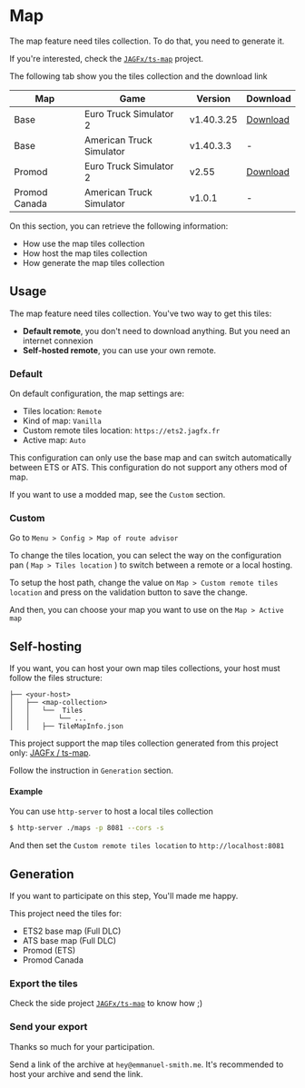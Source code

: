 # Map

The map feature need tiles collection. To do that, you need to generate it.

If you're interested, check the [`JAGFx/ts-map`](https://github.com/JAGFx/ts-map) project.

The following tab show you the tiles collection and the download link

|Map|Game|Version|Download|
|---|---|---|---|
|Base|Euro Truck Simulator 2|v1.40.3.25|[Download](https://github.com/JAGFx/ts-map/releases/download/v0.10/jagfx-map-ets2.tar.gz)|
|Base|American Truck Simulator|v1.40.3.3|-|
|Promod|Euro Truck Simulator 2|v2.55|[Download](https://github.com/JAGFx/ts-map/releases/download/v0.10/jagfx-map-promod.tar.gz)|
|Promod Canada|American Truck Simulator|v1.0.1|-|

On this section, you can retrieve the following information:

- How use the map tiles collection
- How host the map tiles collection
- How generate the map tiles collection

## Usage

The map feature need tiles collection. You've two way to get this tiles:

- **Default remote**, you don't need to download anything. But you need an internet connexion
- **Self-hosted remote**, you can use your own remote.

### Default

On default configuration, the map settings are:

- Tiles location: `Remote`
- Kind of map: `Vanilla`
- Custom remote tiles location: `https://ets2.jagfx.fr`
- Active map: `Auto`

This configuration can only use the base map and can switch automatically between ETS or ATS. This configuration do not
support any others mod of map.

If you want to use a modded map, see the `Custom` section.

### Custom

Go to `Menu > Config > Map of route advisor`

To change the tiles location, you can select the way on the configuration pan ( `Map > Tiles location` ) to switch
between a remote or a local hosting.

To setup the host path, change the value on `Map > Custom remote tiles location`
and press on the validation button to save the change.

And then, you can choose your map you want to use on the `Map > Active map`

## Self-hosting

If you want, you can host your own map tiles collections, your host must follow the files structure:

```
├── <your-host>
│   ├── <map-collection>
│   │   └──  Tiles
│   │       └── ...
│   │   ├── TileMapInfo.json
```

This project support the map tiles collection generated from this project
only: [JAGFx / ts-map](https://github.com/JAGFx/ts-map).

Follow the instruction in `Generation` section.

#### Example

You can use `http-server` to host a local tiles collection

````bash
$ http-server ./maps -p 8081 --cors -s
````

And then set the `Custom remote tiles location` to `http://localhost:8081`

## Generation

If you want to participate on this step, You'll made me happy.

This project need the tiles for:

- ETS2 base map (Full DLC)
- ATS base map (Full DLC)
- Promod (ETS)
- Promod Canada

### Export the tiles

Check the side project [`JAGFx/ts-map`](https://github.com/JAGFx/ts-map) to know how ;)

### Send your export

Thanks so much for your participation.

Send a link of the archive at `hey@emmanuel-smith.me`. It's recommended to host your archive and send the link.
